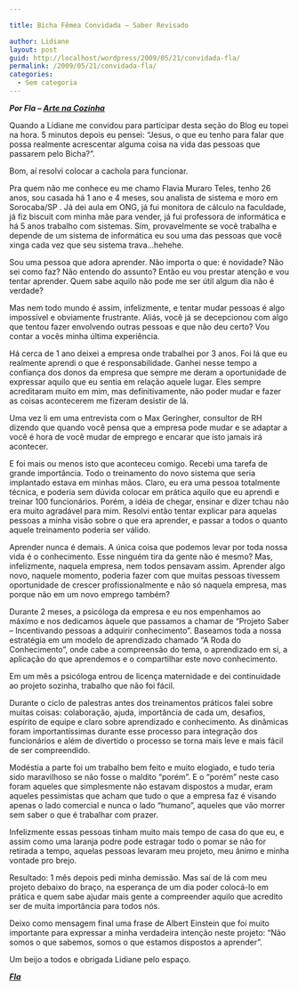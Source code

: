 ```yaml
---

title: Bicha Fêmea Convidada – Saber Revisado

author: Lidiane
layout: post
guid: http://localhost/wordpress/2009/05/21/convidada-fla/
permalink: /2009/05/21/convidada-fla/
categories:
  - Sem categoria
---
```

**_Por Fla – <a href="http://artenacozinha.blogspot.com/" target="_blank">Arte na Cozinha</a>_**

Quando a Lidiane me convidou para participar desta seção do Blog eu topei na hora. 5 minutos depois eu pensei: “Jesus, o que eu tenho para falar que possa realmente acrescentar alguma coisa na vida das pessoas que passarem pelo Bicha?”.

Bom, aí resolvi colocar a cachola para funcionar.

Pra quem não me conhece eu me chamo Flavia Muraro Teles, tenho 26 anos, sou casada há 1 ano e 4 meses, sou analista de sistema e moro em Sorocaba/SP . Já dei aula em ONG, já fui monitora de cálculo na faculdade, já fiz biscuit com minha mãe para vender, já fui professora de informática e há 5 anos trabalho com sistemas. Sim, provavelmente se você trabalha e depende de um sistema de informática eu sou uma das pessoas que você xinga cada vez que seu sistema trava&#8230;hehehe.

Sou uma pessoa que adora aprender. Não importa o que: é novidade? Não sei como faz? Não entendo do assunto? Então eu vou prestar atenção e vou tentar aprender. Quem sabe aquilo não pode me ser útil algum dia não é verdade?

Mas nem todo mundo é assim, infelizmente, e tentar mudar pessoas é algo impossível e obviamente frustrante. Aliás, você já se decepcionou com algo que tentou fazer envolvendo outras pessoas e que não deu certo? Vou contar a vocês minha última experiência.

Há cerca de 1 ano deixei a empresa onde trabalhei por 3 anos. Foi lá que eu realmente aprendi o que é responsabilidade. Ganhei nesse tempo a confiança dos donos da empresa que sempre me deram a oportunidade de expressar aquilo que eu sentia em relação aquele lugar. Eles sempre acreditaram muito em mim, mas definitivamente, não poder mudar e fazer as coisas acontecerem me fizeram desistir de lá.

Uma vez li em uma entrevista com o Max Geringher, consultor de RH dizendo que quando você pensa que a empresa pode mudar e se adaptar a você é hora de você mudar de emprego e encarar que isto jamais irá acontecer.

E foi mais ou menos isto que aconteceu comigo. Recebi uma tarefa de grande importância. Todo o treinamento do novo sistema que seria implantado estava em minhas mãos. Claro, eu era uma pessoa totalmente técnica, e poderia sem dúvida colocar em prática aquilo que eu aprendi e treinar 100 funcionários. Porém, a idéia de chegar, ensinar e dizer tchau não era muito agradável para mim. Resolvi então tentar explicar para aquelas pessoas a minha visão sobre o que era aprender, e passar a todos o quanto aquele treinamento poderia ser válido.

Aprender nunca é demais. A única coisa que podemos levar por toda nossa vida é o conhecimento. Esse ninguém tira da gente não é mesmo? Mas, infelizmente, naquela empresa, nem todos pensavam assim. Aprender algo novo, naquele momento, poderia fazer com que muitas pessoas tivessem oportunidade de crescer profissionalmente e não só naquela empresa, mas porque não em um novo emprego também?

Durante 2 meses, a psicóloga da empresa e eu nos empenhamos ao máximo e nos dedicamos àquele que passamos a chamar de “Projeto Saber – Incentivando pessoas a adquirir conhecimento”. Baseamos toda a nossa estratégia em um modelo de aprendizado chamado “A Roda do Conhecimento”, onde cabe a compreensão do tema, o aprendizado em si, a aplicação do que aprendemos e o compartilhar este novo conhecimento.

Em um mês a psicóloga entrou de licença maternidade e dei continuidade ao projeto sozinha, trabalho que não foi fácil.

Durante o ciclo de palestras antes dos treinamentos práticos falei sobre muitas coisas: colaboração, ajuda, importância de cada um, desafios, espírito de equipe e claro sobre aprendizado e conhecimento. As dinâmicas foram importantíssimas durante esse processo para integração dos funcionários e além de divertido o processo se torna mais leve e mais fácil de ser compreendido.

Modéstia a parte foi um trabalho bem feito e muito elogiado, e tudo teria sido maravilhoso se não fosse o maldito “porém”. E o “porém” neste caso foram aqueles que simplesmente não estavam dispostos a mudar, eram aqueles pessimistas que acham que tudo o que a empresa faz é visando apenas o lado comercial e nunca o lado “humano”, aqueles que vão morrer sem saber o que é trabalhar com prazer.

Infelizmente essas pessoas tinham muito mais tempo de casa do que eu, e assim como uma laranja podre pode estragar todo o pomar se não for retirada a tempo, aquelas pessoas levaram meu projeto, meu ânimo e minha vontade pro brejo.

Resultado: 1 mês depois pedi minha demissão. Mas saí de lá com meu projeto debaixo do braço, na esperança de um dia poder colocá-lo em prática e quem sabe ajudar mais gente a compreender aquilo que acredito ser de muita importância para todos nós.

Deixo como mensagem final uma frase de Albert Einstein que foi muito importante para expressar a minha verdadeira intenção neste projeto: “Não somos o que sabemos, somos o que estamos dispostos a aprender”.

Um beijo a todos e obrigada Lidiane pelo espaço.

**_<a href="http://artenacozinha.blogspot.com/" target="_blank">Fla</a>_**